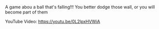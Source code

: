 A game abou a ball that's falling!!! You better dodge those wall, or you will become part of them

YouTube Video: https://youtu.be/0L2lpxHVWiA
